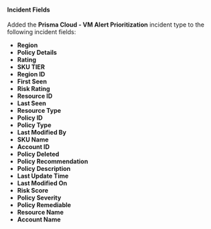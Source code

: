 
#### Incident Fields
Added the **Prisma Cloud - VM Alert Prioritization** incident type to the following incident fields:
- **Region**
- **Policy Details**
- **Rating**
- **SKU TIER**
- **Region ID**
- **First Seen**
- **Risk Rating**
- **Resource ID**
- **Last Seen**
- **Resource Type**
- **Policy ID**
- **Policy Type**
- **Last Modified By**
- **SKU Name**
- **Account ID**
- **Policy Deleted**
- **Policy Recommendation**
- **Policy Description**
- **Last Update Time**
- **Last Modified On**
- **Risk Score**
- **Policy Severity**
- **Policy Remediable**
- **Resource Name**
- **Account Name**
